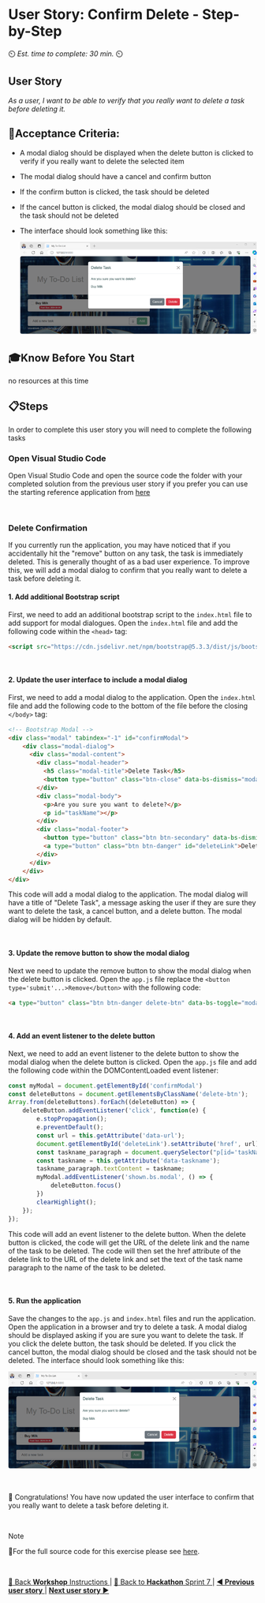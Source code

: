 # User Story: Confirm Delete - Step-by-Step
⏲️ _Est. time to complete: 30 min._ ⏲️

## User Story 
*As a user, I want to be able to verify that you really want to delete a task before deleting it.*

## 🎯Acceptance Criteria:
- A modal dialog should be displayed when the delete button is clicked to verify if you really want to delete the selected item
- The modal dialog should have a cancel and confirm button
- If the confirm button is clicked, the task should be deleted
- If the cancel button is clicked, the modal dialog should be closed and the task should not be deleted
- The interface should look something like this:

  ![Index](/Track_2_ToDo_App/Sprint-07%20-%20Advanced%20Styling%20Your%20Web%20App/images/outcome-S07-F01-US04.png)

## 🎓Know Before You Start
no resources at this time

## 📋Steps

In order to complete this user story you will need to complete the following tasks

### Open Visual Studio Code
Open Visual Studio Code and open the source code the folder with your completed solution from the previous user story if you prefer you can use the starting reference application from [here](/Track_2_ToDo_App/Sprint-07%20-%20Advanced%20Styling%20Your%20Web%20App/src/app-s07-f01-us03/)

<br/>

### Delete Confirmation
If you currently run the application, you may have noticed that if you accidentally hit the "remove" button on any task, the task is immediately deleted.  This is generally thought of as a bad user experience.  To improve this, we will add a modal dialog to confirm that you really want to delete a task before deleting it.

#### 1. Add additional Bootstrap script 
First, we need to add an additional bootstrap script to the `index.html` file to add support for modal dialogues. Open the `index.html` file and add the following code within the `<head>` tag:

```html
<script src="https://cdn.jsdelivr.net/npm/bootstrap@5.3.3/dist/js/bootstrap.bundle.min.js" integrity="sha384-YvpcrYf0tY3lHB60NNkmXc5s9fDVZLESaAA55NDzOxhy9GkcIdslK1eN7N6jIeHz" crossorigin="anonymous"></script>
```
<br/>

#### 2. Update the user interface to include a modal dialog
First, we need to add a modal dialog to the application. Open the `index.html` file and add the following code to the bottom of the file before the closing `</body>` tag:

```html
<!-- Bootstrap Modal -->
<div class="modal" tabindex="-1" id="confirmModal">
    <div class="modal-dialog">
      <div class="modal-content">
        <div class="modal-header">
          <h5 class="modal-title">Delete Task</h5>
          <button type="button" class="btn-close" data-bs-dismiss="modal" aria-label="Close"></button>
        </div>
        <div class="modal-body">
          <p>Are you sure you want to delete?</p>
          <p id="taskName"></p>
        </div>
        <div class="modal-footer">
          <button type="button" class="btn btn-secondary" data-bs-dismiss="modal">Cancel</button>
          <a type="button" class="btn btn-danger" id="deleteLink">Delete</a>
        </div>
      </div>
    </div>
</div>
```

This code will add a modal dialog to the application. The modal dialog will have a title of "Delete Task", a message asking the user if they are sure they want to delete the task, a cancel button, and a delete button. The modal dialog will be hidden by default.

<br/>

#### 3. Update the remove button to show the modal dialog
Next we need to update the remove button to show the modal dialog when the delete button is clicked. Open the `app.js` file replace the `<button type='submit'...>Remove</button>` with the following code:

```html
<a type="button" class="btn btn-danger delete-btn" data-bs-toggle="modal" data-bs-target="#confirmModal" data-url="{{ url_for('remove_todo', id=todo.id) }}" data-taskname="{{ todo.name }}"">Remove</a>
```

<br/>

#### 4. Add an event listener to the delete button
Next, we need to add an event listener to the delete button to show the modal dialog when the delete button is clicked. Open the `app.js` file and add the following code within the DOMContentLoaded event listener:

```javascript
const myModal = document.getElementById('confirmModal')
const deleteButtons = document.getElementsByClassName('delete-btn');
Array.from(deleteButtons).forEach((deleteButton) => {
    deleteButton.addEventListener('click', function(e) {
        e.stopPropagation();
        e.preventDefault();
        const url = this.getAttribute('data-url');
        document.getElementById('deleteLink').setAttribute('href', url);
        const taskname_paragraph = document.querySelector("p[id='taskName']");
        const taskname = this.getAttribute('data-taskname');
        taskname_paragraph.textContent = taskname;
        myModal.addEventListener('shown.bs.modal', () => {
            deleteButton.focus()
        })
        clearHighlight();
    });
});
```

This code will add an event listener to the delete button. When the delete button is clicked, the code will get the URL of the delete link and the name of the task to be deleted. The code will then set the href attribute of the delete link to the URL of the delete link and set the text of the task name paragraph to the name of the task to be deleted.

<br/>

#### 5. Run the application
Save the changes to the `app.js` and `index.html` files and run the application. Open the application in a browser and try to delete a task. A modal dialog should be displayed asking if you are sure you want to delete the task. If you click the delete button, the task should be deleted. If you click the cancel button, the modal dialog should be closed and the task should not be deleted.  The interface should look something like this:

![Index](/Track_2_ToDo_App/Sprint-07%20-%20Advanced%20Styling%20Your%20Web%20App/images/outcome-S07-F01-US04.png)

<br/>

🎉 Congratulations! You have now updated the user interface to confirm that you really want to delete a task before deleting it.

<br/>

> [!NOTE]
> 📄For the full source code for this exercise please see [here](/Track_2_ToDo_App/Sprint-07%20-%20Advanced%20Styling%20Your%20Web%20App/src/app-s07-f01-us04/).

<br/>

[🔼 Back **Workshop** Instructions ](/Track_2_ToDo_App/Workshop-Format.md) | [🔼 Back to **Hackathon** Sprint 7 ](/Track_2_ToDo_App/Sprint-07%20-%20Advanced%20Styling%20Your%20Web%20App/README.md) | [**◀ Previous user story** ](User%20Story%203%20-%20Prevent%20User%20from%20adding%20blank%20task.md) | [**Next user story**  ▶](User%20Story%205%20-%20Show%20Spinner.md)

